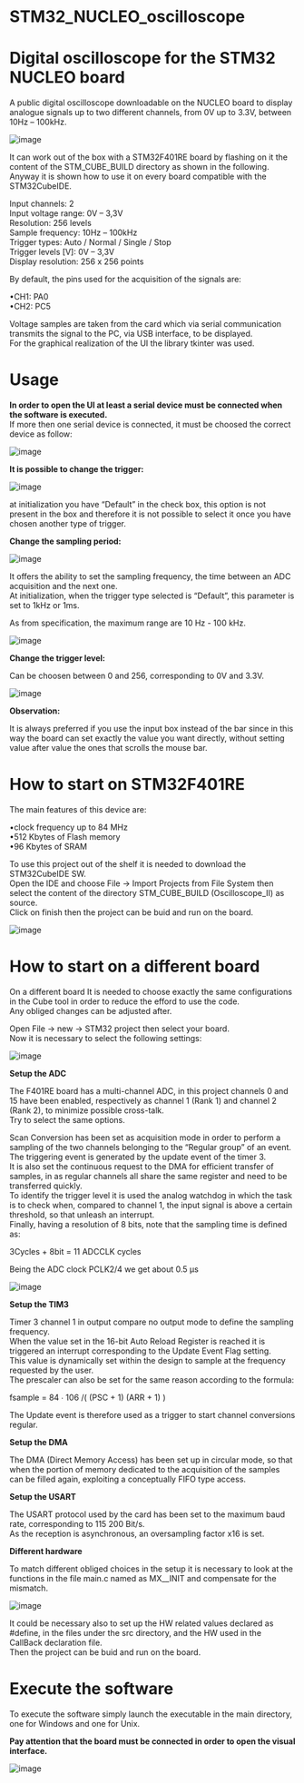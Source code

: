 # STM32_NUCLEO_oscilloscope
<h1>Digital oscilloscope for the STM32 NUCLEO board </h1>
A public digital oscilloscope downloadable on the NUCLEO board to display analogue signals up to two different channels, from 0V up to 3.3V, between 10Hz – 100kHz.    
  
![image](https://user-images.githubusercontent.com/70527145/171265138-6017b8e3-859c-4ee2-a4b3-175d239ae375.png)  

It can work out of the box with a STM32F401RE board by flashing on it the content of the STM_CUBE_BUILD directory as shown in the following.
Anyway it is shown how to use it on every board compatible with the STM32CubeIDE.     
  
Input channels: 2  
Input voltage range: 0V – 3,3V  
Resolution: 256 levels  
Sample frequency: 10Hz – 100kHz  
Trigger types:  Auto / Normal / Single / Stop  
Trigger levels [V]: 0V – 3,3V  
Display resolution: 256 x 256 points  
  
By default, the pins used for the acquisition of the signals are:  

•CH1: PA0  
•CH2: PC5  
  
Voltage samples are taken from the card which via serial communication transmits the signal to the PC, via USB interface, to be displayed.  
For the graphical realization of the UI the library tkinter was used.  

 # Usage 

<b>In order to open the UI at least a serial device must be connected when the software is executed.</b>  
If more then one serial device is connected, it must be choosed the correct device as follow:  
  
  ![image](https://user-images.githubusercontent.com/70527145/171265232-27fc5021-3b96-44ba-85f3-7ddcd289d479.png)  

<b>It is possible to change the trigger:</b>  
  
  ![image](https://user-images.githubusercontent.com/70527145/171265569-4a06f03d-b304-42dc-801d-76c1abb372f9.png)  

at initialization you have “Default” in the check box, this option is not present in the box and therefore it is not possible to select it once you have chosen another type of trigger.  
  
<b>Change the sampling period:</b>  
  
  ![image](https://user-images.githubusercontent.com/70527145/171266086-ea92a683-5403-43f2-8a8d-3937349f8bd8.png)  

It offers the ability to set the sampling frequency, the time between an ADC acquisition and the next one.  
At initialization, when the trigger type selected is “Default”, this parameter is set to 1kHz or 1ms.  

As from specification, the maximum range are 10 Hz - 100 kHz.  
  
  ![image](https://user-images.githubusercontent.com/70527145/171266747-31054d7a-1a31-4df5-910c-a6216c405b03.png)  
  
<b>Change the trigger level:</b>   
  
Can be choosen between 0 and 256, corresponding to 0V and 3.3V.  
  
![image](https://user-images.githubusercontent.com/70527145/171266904-0e0dd5ab-f6ff-4ec9-9b07-ec46bda2c43b.png)  

 <b>Observation:</b>  
  
 It is always preferred if you use the input box instead of the bar since in this way the board can set exactly the value you want directly, without setting value after value the ones that scrolls the mouse bar. 


# How to start on STM32F401RE

The main features of this device are:  
  
•clock frequency up to 84 MHz  
•512 Kbytes of Flash memory  
•96 Kbytes of SRAM  
  
To use this project out of the shelf it is needed to download the STM32CubeIDE SW.  
Open the IDE and choose File -> Import Projects from File System then select the content of the directory STM_CUBE_BUILD (Oscilloscope_II) as source.  
Click on finish then the project can be buid and run on the board.  
  
![image](https://user-images.githubusercontent.com/70527145/171236459-c89cbb28-1d52-494b-83bd-f8f7f2141326.png)
  
# How to start on a different board
  
On a different board It is needed to choose exactly the same configurations in the Cube tool in order to reduce the efford to use the code.  
Any obliged changes can be adjusted after.  
  
Open File -> new -> STM32 project then select your board.  
Now it is necessary to select the following settings:  
  
![image](https://user-images.githubusercontent.com/70527145/171268778-1b5dcdc5-1869-422c-9c15-0b4a7c6c0052.png)  
  
<b>Setup the ADC</b>    
  
The F401RE board has a multi-channel ADC, in this project channels 0 and 15 have been enabled, respectively as channel 1 (Rank 1) and channel 2 (Rank 2), to minimize possible cross-talk.    
Try to select the same options.    

Scan Conversion has been set as acquisition mode in order to perform a sampling of the two channels belonging to the “Regular group” of an event.  
The triggering event is generated by the update event of the timer 3.  
It is also set the continuous request to the DMA for efficient transfer of samples, in as regular channels all share the same register and need to be transferred quickly.  
To identify the trigger level it is used the analog watchdog in which the task is to check when, compared to channel 1, the input signal is above a certain threshold, so that unleash an interrupt.  
Finally, having a resolution of 8 bits, note that the sampling time is defined as:  
  
3Cycles + 8bit = 11 ADCCLK cycles  
   
Being the ADC clock PCLK2/4 we get about 0.5 μs  

![image](https://user-images.githubusercontent.com/70527145/171252393-a2460c04-fff1-45df-87c9-21dbe4c8552c.png)  

<b>Setup the TIM3</b>  

Timer 3 channel 1 in output compare no output mode to define the sampling frequency.  
When the value set in the 16-bit Auto Reload Register is reached it is triggered an interrupt corresponding to the Update Event Flag setting.  
This value is dynamically set within the design to sample at the frequency requested by the user.  
The prescaler can also be set for the same reason according to the formula:  

fsample = 84 ∙ 106 /( (PSC + 1) (ARR + 1) )   

The Update event is therefore used as a trigger to start channel conversions regular.  

<b>Setup the DMA</b>  

The DMA (Direct Memory Access) has been set up in circular mode, so that when the portion of memory dedicated to the acquisition of the samples can be filled again, exploiting a conceptually FIFO type access.  

<b>Setup the USART</b>  

The USART protocol used by the card has been set to the maximum baud rate, corresponding to 115 200 Bit/s.  
As the reception is asynchronous, an oversampling factor x16 is set.  

<b>Different hardware</b>  

To match different obliged choices in the setup it is necessary to look at the functions in the file main.c named as MX_<component>_INIT and compensate for the mismatch.  
  
![image](https://user-images.githubusercontent.com/70527145/171252992-23d452b6-916d-484f-a684-4d21f23e2f8b.png)  
  
It could be necessary also to set up the HW related values declared as #define, in the files under the src directory, and the HW used in the CallBack declaration file.  
Then the project can be buid and run on the board.  
  
# Execute the software  

To execute the software simply launch the executable in the main directory, one for Windows and one for Unix.  
  
<b>Pay attention that the board must be connected in order to open the visual interface.</b>
  
   
![image](https://user-images.githubusercontent.com/70527145/171268635-7933c92d-6612-46ef-9542-34de059c75b6.png)
